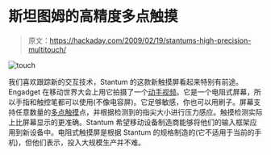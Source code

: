 # 斯坦图姆的高精度多点触摸

> 原文：<https://hackaday.com/2009/02/19/stantums-high-precision-multitouch/>

![touch](img/2f371555fb00903bff482af9e9da62b6.png "touch")

我们喜欢跟踪新的交互技术，Stantum 的这款新触摸屏看起来特别有前途。Engadget 在移动世界大会上用它拍摄了一个[动手视频](http://www.engadget.com/2009/02/19/stantums-mind-blowing-multitouch-interface-on-video/ "Stantum's mind-blowing multitouch interface on video! - Engadget")。它是一个电阻式屏幕，所以手指和触控笔都可以使用(不像电容屏)。它足够敏感，你也可以用刷子。屏幕支持任意数量的[多点触摸](http://hackaday.com/tag/multitouch/ "multitouch  - Hack a Day")点，并根据检测到的指尖大小进行压力感应。触摸检测实际上比屏幕显示的更准确。Stantum 希望移动设备制造商能够将他们的输入框架应用到新设备中。电阻式触摸屏是根据 Stantum 的规格制造的(它不适用于当前的手机)，但他们表示，投入大规模生产并不难。